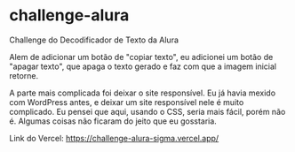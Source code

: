 # challenge-alura
Challenge do Decodificador de Texto da Alura

Alem de adicionar um botão de "copiar texto", eu adicionei um botão de "apagar texto", que apaga o texto gerado e faz com que a imagem inicial retorne. 

A parte mais complicada foi deixar o site responsível. Eu já havia mexido com WordPress antes, e deixar um site responsível nele é muito complicado. Eu pensei que aqui, usando o CSS, seria mais fácil, porém não é. Algumas coisas não ficaram do jeito que eu gosstaria.

Link do Vercel: https://challenge-alura-sigma.vercel.app/
